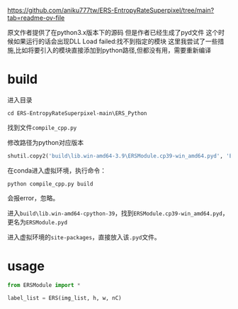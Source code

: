 https://github.com/aniku777tw/ERS-EntropyRateSuperpixel/tree/main?tab=readme-ov-file

原文作者提供了在python3.x版本下的源码
但是作者已经生成了pyd文件 这个时候如果运行的话会出现DLL Load failed:找不到指定的模块
这里我尝试了一些措施,比如将要引入的模块直接添加到python路径,但都没有用，需要重新编译


# build

进入目录

```
cd ERS-EntropyRateSuperpixel-main\ERS_Python
```

找到文件`compile_cpp.py`

修改路径为python对应版本

```python
shutil.copy2('build\lib.win-amd64-3.9\ERSModule.cp39-win_amd64.pyd', 'ERSModule.pyd')
```

在conda进入虚拟环境，执行命令：

    python compile_cpp.py build  

会报error，忽略。

进入`build\lib.win-amd64-cpython-39`，找到`ERSModule.cp39-win_amd64.pyd`，更名为`ERSModule.pyd`

进入虚拟环境的`site-packages`，直接放入该`.pyd`文件。



# usage

```python
from ERSModule import *

label_list = ERS(img_list, h, w, nC)
```
